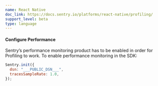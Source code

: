 ```yaml
---
name: React Native
doc_link: https://docs.sentry.io/platforms/react-native/profiling/
support_level: beta
type: language
---
```


#### Configure Performance

Sentry’s performance monitoring product has to be enabled in order for Profiling to work. To enable performance monitoring in the SDK:

```javascript
Sentry.init({
  dsn: "___PUBLIC_DSN___",
  tracesSampleRate: 1.0,
});
```
